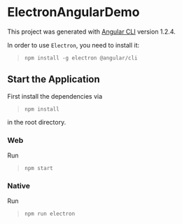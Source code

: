 # ElectronAngularDemo

This project was generated with [Angular CLI](https://github.com/angular/angular-cli) version 1.2.4.

In order to use `Electron`, you need to install it:

> `npm install -g electron @angular/cli`

## Start the Application

First install the dependencies via
> `npm install`

in the root directory.

### Web

Run

> `npm start`

### Native

Run 

> `npm run electron`
